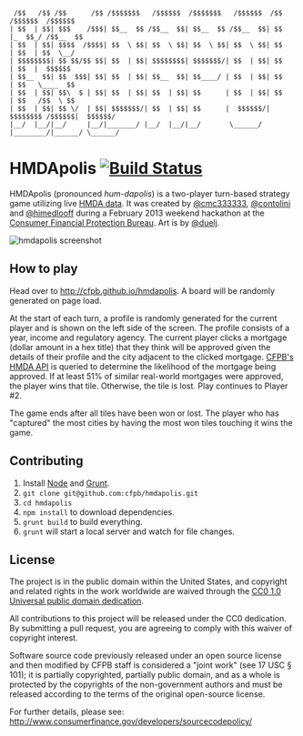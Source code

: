      /$$   /$$ /$$      /$$ /$$$$$$$   /$$$$$$  /$$$$$$$   /$$$$$$  /$$       /$$$$$$  /$$$$$$ 
    | $$  | $$| $$$    /$$$| $$__  $$ /$$__  $$| $$__  $$ /$$__  $$| $$      |_  $$_/ /$$__  $$
    | $$  | $$| $$$$  /$$$$| $$  \ $$| $$  \ $$| $$  \ $$| $$  \ $$| $$        | $$  | $$  \__/
    | $$$$$$$$| $$ $$/$$ $$| $$  | $$| $$$$$$$$| $$$$$$$/| $$  | $$| $$        | $$  |  $$$$$$ 
    | $$__  $$| $$  $$$| $$| $$  | $$| $$__  $$| $$____/ | $$  | $$| $$        | $$   \____  $$
    | $$  | $$| $$\  $ | $$| $$  | $$| $$  | $$| $$      | $$  | $$| $$        | $$   /$$  \ $$
    | $$  | $$| $$ \/  | $$| $$$$$$$/| $$  | $$| $$      |  $$$$$$/| $$$$$$$$ /$$$$$$|  $$$$$$/
    |__/  |__/|__/     |__/|_______/ |__/  |__/|__/       \______/ |________/|______/ \______/ 

# HMDApolis [![Build Status](https://secure.travis-ci.org/cfpb/hmdapolis.png?branch=master)](http://travis-ci.org/cfpb/hmdapolis)

HMDApolis (pronounced *hum-dapolis*) is a two-player turn-based strategy game utilizing live [HMDA data](http://www.consumerfinance.gov/hmda/). It was created by [@cmc333333](https://github.com/cmc333333), [@contolini](https://github.com/contolini) and [@himedlooff](https://github.com/himedlooff) during a February 2013 weekend hackathon at the [Consumer Financial Protection Bureau](http://www.consumerfinance.gov/). Art is by [@duelj](https://github.com/duelj).

![hmdapolis screenshot](http://i.imgur.com/npLv0cr.png)

## How to play

Head over to http://cfpb.github.io/hmdapolis. A board will be randomly generated on page load.

At the start of each turn, a profile is randomly generated for the current player and is shown on the left side of the screen. The profile consists of a year, income and regulatory agency. The current player clicks a mortgage (dollar amount in a hex title) that they think will be approved given the details of their profile and the city adjacent to the clicked mortgage. [CFPB's HMDA API](https://api.consumerfinance.gov/data/hmda/slice/hmda_lar) is queried to determine the likelihood of the mortgage being approved. If at least 51% of similar real-world mortgages were approved, the player wins that tile. Otherwise, the tile is lost. Play continues to Player #2.

The game ends after all tiles have been won or lost. The player who has "captured" the most cities by having the most won tiles touching it wins the game.

## Contributing

1. Install [Node](http://nodejs.org/) and [Grunt](http://gruntjs.com/).
1. `git clone git@github.com:cfpb/hmdapolis.git`
1. `cd hmdapolis`
1. `npm install` to download dependencies.
1. `grunt build` to build everything.
1. `grunt` will start a local server and watch for file changes.

## License

The project is in the public domain within the United States, and
copyright and related rights in the work worldwide are waived through
the [CC0 1.0 Universal public domain dedication](http://creativecommons.org/publicdomain/zero/1.0/).

All contributions to this project will be released under the CC0
dedication. By submitting a pull request, you are agreeing to comply
with this waiver of copyright interest.

Software source code previously released under an open source license and then modified by CFPB staff is considered a "joint work" (see 17 USC § 101); it is partially copyrighted, partially public domain, and as a whole is protected by the copyrights of the non-government authors and must be released according to the terms of the original open-source license.

For further details, please see: http://www.consumerfinance.gov/developers/sourcecodepolicy/